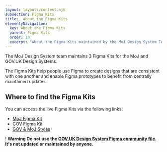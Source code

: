 ```yaml
---
layout: layouts/content.njk
subsection: Figma Kits
title:  About the Figma Kits
eleventyNavigation:
  key: About the Figma Kits
  parent: Figma Kits
  order: 10
  excerpt: "About the Figma Kits maintained by the MoJ Design System Team."
---
```



The MoJ Design System team maintains 3 Figma Kits for the MoJ and GOV.UK Design Systems.

The Figma Kits help people use Figma to create designs that are consistent with one another and enable Figma prototypes to benefit from centrally maintained updates.

## Where to find the Figma Kits

You can access the live Figma Kits via the following links:

- [MoJ Figma Kit](https://www.figma.com/design/N2xqOFkyehXwcD9DxU1gEq/MoJ-Figma-Kit?node-id=20-17040)
- [GOV Figma Kit](https://www.figma.com/design/cdmqMa73kZBDEC42spSVba/GOV-Figma-Kit?m=auto&node-id=20-17040&t=ZG7js0TWe3yzv5CD-1)
- [GOV & MoJ Styles](https://www.figma.com/design/rbzFtXbYqItzqtfE3fdCQ4/GOV-%26-MoJ-Styles?m=auto&node-id=20-17040&t=u1P8phs3qyRxZ4FQ-1)

<div class="govuk-warning-text">
  <span class="govuk-warning-text__icon" aria-hidden="true">!</span>
  <strong class="govuk-warning-text__text">
    <span class="govuk-visually-hidden">Warning</span>
    Do not use the <a href="https://www.figma.com/community/file/946837271092540314">GOV.UK Design System Figma community file</a>.<br/>It's not updated or maintained by anyone.
  </strong>
</div>